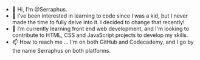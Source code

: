 - 👋 Hi, I’m @Serraphus.
- 👀 I’ve been interested in learning to code since I was a kid, but I never made the time to fully delve into it. I decided to change that recently!
- 🌱 I’m currently learning front end web development, and I'm looking to contribute to HTML, CSS and JavaScript projects to develop my skills.
- 📫 How to reach me ... I'm on both GitHub and Codecademy, and I go by the name Serraphus on both platforms.

<!---
Serraphus/Serraphus is a ✨ special ✨ repository because its `README.md` (this file) appears on your GitHub profile.
You can click the Preview link to take a look at your changes.
--->
